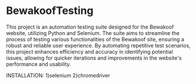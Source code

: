 # BewakoofTesting

This project is an automation testing suite designed for the Bewakoof website, utilizing Python and Selenium. The suite aims to streamline the process of testing various functionalities of the Bewakoof site, ensuring a robust and reliable user experience. By automating repetitive test scenarios, this project enhances efficiency and accuracy in identifying potential issues, allowing for quicker iterations and improvements in the website's performance and usability.

INSTALLATION:
1)selenium
2)chromedriver

